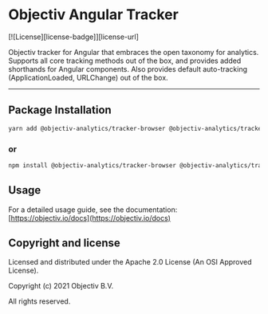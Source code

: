 # Objectiv Angular Tracker 

[![License][license-badge]][license-url]

Objectiv tracker for Angular that embraces the open taxonomy for analytics. Supports all core tracking methods out of the box, and provides added shorthands for Angular components. Also provides default auto-tracking (ApplicationLoaded, URLChange) out of the box.

---
## Package Installation

```sh
yarn add @objectiv-analytics/tracker-browser @objectiv-analytics/tracker-angular
```

### or
```sh
npm install @objectiv-analytics/tracker-browser @objectiv-analytics/tracker-angular
```

## Usage
For a detailed usage guide, see the documentation: [https://objectiv.io/docs](https://objectiv.io/docs)

## Copyright and license
Licensed and distributed under the Apache 2.0 License (An OSI Approved License).

Copyright (c) 2021 Objectiv B.V.

All rights reserved.
